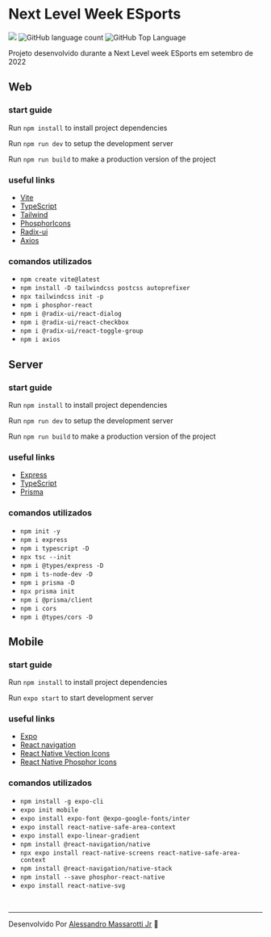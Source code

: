 # Next Level Week ESports

<p>
  <img src="https://img.shields.io/badge/made%20by-Alessandro%20Massarotti%20Jr-8B5CF6?style=flat-square">
  <img alt="GitHub language count" src="https://img.shields.io/github/languages/count/alessandro-massarotti-Jr/Next-Level-Week-ESports?color=8B5CF6&style=flat-square">
  <img alt="GitHub Top Language" src="https://img.shields.io/github/languages/top/alessandro-massarotti-Jr/Next-Level-Week-ESports?color=8B5CF6&style=flat-square">
</p>

Projeto desenvolvido durante a Next Level week ESports em setembro de 2022

## Web

### start guide

Run `npm install` to install project dependencies

Run `npm run dev` to setup the development server

Run `npm run build` to make a production version of the project

### useful links

- [Vite](https://vitejs.dev/)
- [TypeScript](https://www.typescriptlang.org/)
- [Tailwind](https://tailwindcss.com/)
- [PhosphorIcons](https://phosphoricons.com/)
- [Radix-ui](https://www.radix-ui.com/)
- [Axios](https://axios-http.com/ptbr/docs/intro)

### comandos utilizados

- `npm create vite@latest`
- `npm install -D tailwindcss postcss autoprefixer`
- `npx tailwindcss init -p`
- `npm i phosphor-react`
- `npm i @radix-ui/react-dialog`
- `npm i @radix-ui/react-checkbox`
- `npm i @radix-ui/react-toggle-group`
- `npm i axios`

## Server

### start guide

Run `npm install` to install project dependencies

Run `npm run dev` to setup the development server

Run `npm run build` to make a production version of the project

### useful links

- [Express](https://expressjs.com/)
- [TypeScript](https://www.typescriptlang.org/)
- [Prisma](https://www.prisma.io/)

### comandos utilizados

- `npm init -y`
- `npm i express`
- `npm i typescript -D`
- `npx tsc --init`
- `npm i @types/express -D`
- `npm i ts-node-dev -D`
- `npm i prisma -D`
- `npx prisma init`
- `npm i @prisma/client`
- `npm i cors`
- `npm i @types/cors -D`

## Mobile

### start guide

Run `npm install` to install project dependencies

Run `expo start` to start development server 

### useful links

- [Expo](https://expo.dev/)
- [React navigation](https://reactnavigation.org/)
- [React Native Vection Icons](https://oblador.github.io/react-native-vector-icons/)
- [React Native Phosphor Icons](https://github.com/duongdev/phosphor-react-native)

### comandos utilizados

- `npm install -g expo-cli`
- `expo init mobile`
- `expo install expo-font @expo-google-fonts/inter`
- `expo install react-native-safe-area-context`
- `expo install expo-linear-gradient`
- `npm install @react-navigation/native`
- `npx expo install react-native-screens react-native-safe-area-context`
- `npm install @react-navigation/native-stack`
- `npm install --save phosphor-react-native`
- `expo install react-native-svg`


<br>

---

Desenvolvido Por [Alessandro Massarotti Jr](https://github.com/alessandro-massarotti-jr) 🤖